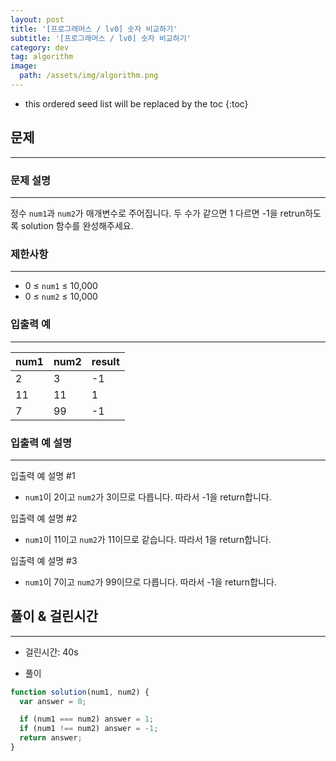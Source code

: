 ```yaml
---
layout: post
title: '[프로그래머스 / lv0] 숫자 비교하기'
subtitle: '[프로그래머스 / lv0] 숫자 비교하기'
category: dev
tag: algorithm
image:
  path: /assets/img/algorithm.png
---
```


<!-- prettier-ignore -->
* this ordered seed list will be replaced by the toc
{:toc}

## 문제

---

### **문제 설명**

---

정수 `num1`과 `num2`가 매개변수로 주어집니다. 두 수가 같으면 1 다르면 -1을 retrun하도록 solution 함수를 완성해주세요.

### 제한사항

---

- 0 ≤ `num1` ≤ 10,000
- 0 ≤ `num2` ≤ 10,000

### 입출력 예

---

| num1 | num2 | result |
| ---- | ---- | ------ |
| 2    | 3    | -1     |
| 11   | 11   | 1      |
| 7    | 99   | -1     |

### 입출력 예 설명

---

입출력 예 설명 #1

- `num1`이 2이고 `num2`가 3이므로 다릅니다. 따라서 -1을 return합니다.

입출력 예 설명 #2

- `num1`이 11이고 `num2`가 11이므로 같습니다. 따라서 1을 return합니다.

입출력 예 설명 #3

- `num1`이 7이고 `num2`가 99이므로 다릅니다. 따라서 -1을 return합니다.

## 풀이 & 걸린시간

---

- 걸린시간: 40s

- 풀이

```jsx
function solution(num1, num2) {
  var answer = 0;

  if (num1 === num2) answer = 1;
  if (num1 !== num2) answer = -1;
  return answer;
}
```
